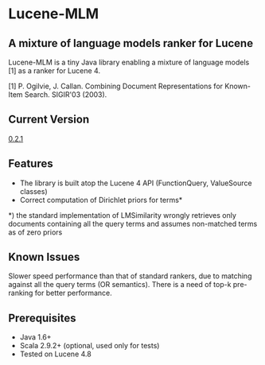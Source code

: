 Lucene-MLM
=================

A mixture of language models ranker for Lucene
------------------------------
Lucene-MLM is a tiny Java library enabling a mixture of language models [1] as a ranker for Lucene 4.

[1] P. Ogilvie, J. Callan. Combining Document Representations for Known-Item Search. SIGIR'03 (2003).

Current Version
------------
[0.2.1](https://github.com/nzhiltsov/lucene-mlm/archive/0.2.1.zip)

Features
------------
* The library is built atop the Lucene 4 API (FunctionQuery, ValueSource classes)
* Correct computation of Dirichlet priors for terms*
    
*) the standard implementation of LMSimilarity wrongly retrieves only documents containing all the query terms and assumes non-matched terms as of zero priors

Known Issues
------------
Slower speed performance than that of standard rankers, due to matching against all the query terms (OR semantics). There is a need of top-k pre-ranking for better performance. 

Prerequisites
----------------------
* Java 1.6+
* Scala 2.9.2+ (optional, used only for tests)
* Tested on Lucene 4.8
